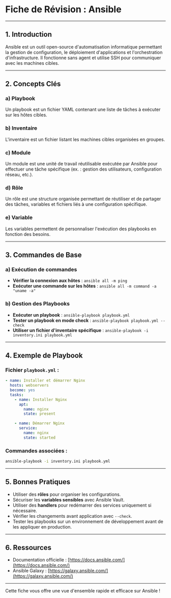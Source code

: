# Fiche de Révision : Ansible

---

## 1. Introduction
Ansible est un outil open-source d'automatisation informatique permettant la gestion de configuration, le déploiement d'applications et l'orchestration d'infrastructure. Il fonctionne sans agent et utilise SSH pour communiquer avec les machines cibles.

---

## 2. Concepts Clés

### a) Playbook
Un playbook est un fichier YAML contenant une liste de tâches à exécuter sur les hôtes cibles.

### b) Inventaire
L'inventaire est un fichier listant les machines cibles organisées en groupes.

### c) Module
Un module est une unité de travail réutilisable exécutée par Ansible pour effectuer une tâche spécifique (ex. : gestion des utilisateurs, configuration réseau, etc.).

### d) Rôle
Un rôle est une structure organisée permettant de réutiliser et de partager des tâches, variables et fichiers liés à une configuration spécifique.

### e) Variable
Les variables permettent de personnaliser l'exécution des playbooks en fonction des besoins.

---

## 3. Commandes de Base

### a) Exécution de commandes
- **Vérifier la connexion aux hôtes** : `ansible all -m ping`
- **Exécuter une commande sur les hôtes** : `ansible all -m command -a "uname -a"`

### b) Gestion des Playbooks
- **Exécuter un playbook** : `ansible-playbook playbook.yml`
- **Tester un playbook en mode check** : `ansible-playbook playbook.yml --check`
- **Utiliser un fichier d'inventaire spécifique** : `ansible-playbook -i inventory.ini playbook.yml`

---

## 4. Exemple de Playbook

### Fichier `playbook.yml` :
```yaml
- name: Installer et démarrer Nginx
  hosts: webservers
  become: yes
  tasks:
    - name: Installer Nginx
      apt:
        name: nginx
        state: present
    
    - name: Démarrer Nginx
      service:
        name: nginx
        state: started
```

### Commandes associées :
```sh
ansible-playbook -i inventory.ini playbook.yml
```

---

## 5. Bonnes Pratiques
- Utiliser des **rôles** pour organiser les configurations.
- Sécuriser les **variables sensibles** avec Ansible Vault.
- Utiliser des **handlers** pour redémarrer des services uniquement si nécessaire.
- Vérifier les changements avant application avec `--check`.
- Tester les playbooks sur un environnement de développement avant de les appliquer en production.

---

## 6. Ressources
- Documentation officielle : [https://docs.ansible.com/](https://docs.ansible.com/)
- Ansible Galaxy : [https://galaxy.ansible.com/](https://galaxy.ansible.com/)

---

Cette fiche vous offre une vue d'ensemble rapide et efficace sur Ansible !

